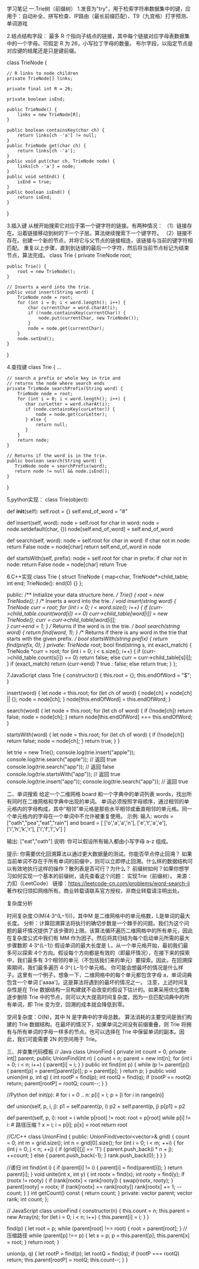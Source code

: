 学习笔记
一.Trie树（前缀树）
1.发音为"try"，用于检索字符串数据集中的键，应用于：自动补全、拼写检查、IP路由（最长前缀匹配）、T9（九宫格）打字预测、单词游戏

2.结点结构字段：
最多 R 个指向子结点的链接，其中每个链接对应字母表数据集中的一个字母。可假定 R 为 26，小写拉丁字母的数量。
布尔字段，以指定节点是对应键的结尾还是只是键前缀。

class TrieNode {

    // R links to node children
    private TrieNode[] links;

    private final int R = 26;

    private boolean isEnd;

    public TrieNode() {
        links = new TrieNode[R];
    }

    public boolean containsKey(char ch) {
        return links[ch -'a'] != null;
    }
    public TrieNode get(char ch) {
        return links[ch -'a'];
    }
    public void put(char ch, TrieNode node) {
        links[ch -'a'] = node;
    }
    public void setEnd() {
        isEnd = true;
    }
    public boolean isEnd() {
        return isEnd;
    }
}

3.插入键
从根开始搜索它对应于第一个键字符的链接。有两种情况：
（1）链接存在。沿着链接移动到树的下一个子层。算法继续搜索下一个键字符。
（2）链接不存在。创建一个新的节点，并将它与父节点的链接相连，该链接与当前的键字符相匹配。
重复以上步骤，直到到达键的最后一个字符，然后将当前节点标记为结束节点，算法完成。
class Trie {
    private TrieNode root;

    public Trie() {
        root = new TrieNode();
    }

    // Inserts a word into the trie.
    public void insert(String word) {
        TrieNode node = root;
        for (int i = 0; i < word.length(); i++) {
            char currentChar = word.charAt(i);
            if (!node.containsKey(currentChar)) {
                node.put(currentChar, new TrieNode());
            }
            node = node.get(currentChar);
        }
        node.setEnd();
    }
}

4.查找键
class Trie {
    ...

    // search a prefix or whole key in trie and
    // returns the node where search ends
    private TrieNode searchPrefix(String word) {
        TrieNode node = root;
        for (int i = 0; i < word.length(); i++) {
           char curLetter = word.charAt(i);
           if (node.containsKey(curLetter)) {
               node = node.get(curLetter);
           } else {
               return null;
           }
        }
        return node;
    }

    // Returns if the word is in the trie.
    public boolean search(String word) {
       TrieNode node = searchPrefix(word);
       return node != null && node.isEnd();
    }
}


5.python实现：
class Trie(object):
 
   def __init__(self): 
       self.root = {} 
       self.end_of_word = "#" 

   def insert(self, word): 
       node = self.root 
       for char in word: 
           node = node.setdefault(char, {}) 
       node[self.end_of_word] = self.end_of_word 

   def search(self, word): 
       node = self.root 
       for char in word: 
           if char not in node: 
               return False 
           node = node[char] 
       return self.end_of_word in node 

   def startsWith(self, prefix): 
       node = self.root 
       for char in prefix: 
           if char not in node: 
               return False 
           node = node[char] 
       return True


6.C++实现
class Trie {
    struct TrieNode {
        map<char, TrieNode*>child_table;
        int end;
        TrieNode(): end(0) {}
    };
        
public:
    /** Initialize your data structure here. */
    Trie() {
        root = new TrieNode();
    }
    /** Inserts a word into the trie. */
    void insert(string word) {
        TrieNode *curr = root;
        for (int i = 0; i < word.size(); i++) {
            if (curr->child_table.count(word[i]) == 0)
                curr->child_table[word[i]] = new TrieNode();
               curr = curr->child_table[word[i]];                
        }
        curr->end = 1;
    }
    /** Returns if the word is in the trie. */
    bool search(string word) {
        return find(word, 1);
    }
    /** Returns if there is any word in the trie that starts with the given prefix. */
    bool startsWith(string prefix) {
        return find(prefix, 0);
    }
private:
    TrieNode* root;
    bool find(string s, int exact_match) {
        TrieNode *curr = root;
        for (int i = 0; i < s.size(); i++) {
            if (curr->child_table.count(s[i]) == 0)
                return false;
            else
                curr = curr->child_table[s[i]];
        }
        if (exact_match)
            return (curr->end) ? true : false;
        else
            return true;
    }
};

7.JavaScript
class Trie {
  constructor() {
    this.root = {};
    this.endOfWord = "$";
  }

  insert(word) {
    let node = this.root;
    for (let ch of word) {
      node[ch] = node[ch] || {};
      node = node[ch];
    }
    node[this.endOfWord] = this.endOfWord;
  }

  search(word) {
    let node = this.root;
    for (let ch of word) {
      if (!node[ch]) return false;
      node = node[ch];
    }
    return node[this.endOfWord] === this.endOfWord;
  }

  startsWith(word) {
    let node = this.root;
    for (let ch of word) {
      if (!node[ch]) return false;
      node = node[ch];
    }
    return true;
  }
}


let trie = new Trie();
console.log(trie.insert("apple"));
console.log(trie.search("apple")); // 返回 true
console.log(trie.search("app")); // 返回 false
console.log(trie.startsWith("app")); // 返回 true
console.log(trie.insert("app"));
console.log(trie.search("app")); // 返回 true



二、单词搜索
给定一个二维网格 board 和一个字典中的单词列表 words，找出所有同时在二维网格和字典中出现的单词。
单词必须按照字母顺序，通过相邻的单元格内的字母构成，其中“相邻”单元格是那些水平相邻或垂直相邻的单元格。同一个单元格内的字母在一个单词中不允许被重复使用。
示例:
输入: 
words = ["oath","pea","eat","rain"] and board =
[
  ['o','a','a','n'],
  ['e','t','a','e'],
  ['i','h','k','r'],
  ['i','f','l','v']
]

输出: ["eat","oath"]
说明:
你可以假设所有输入都由小写字母 a-z 组成。

提示:
你需要优化回溯算法以通过更大数据量的测试。你能否早点停止回溯？
如果当前单词不存在于所有单词的前缀中，则可以立即停止回溯。什么样的数据结构可以有效地执行这样的操作？散列表是否可行？为什么？ 前缀树如何？如果你想学习如何实现一个基本的前缀树，请先查看这个问题： 实现Trie（前缀树）。
来源：力扣（LeetCode）
链接：https://leetcode-cn.com/problems/word-search-ii
著作权归领扣网络所有。商业转载请联系官方授权，非商业转载请注明出处。

复杂度分析

时间复杂度:O(M(4⋅3^(L−1)))，其中M 是二维网格中的单元格数，L是单词的最大长度。
分析：计算回溯算法将执行的确切步数是一个棘手的问题。我们为这个问题的最坏情况提供了该步骤的上限。该算法循环遍历二维网格中的所有单元，因此在复杂度公式中我们有 MM 作为因子。然后将其归结为每个启动单元所需的最大步骤数即 4⋅3^(L−1))
假设单词的最大长度是 L，从一个单元格开始，最初我们最多可以探索 4个方向。假设每个方向都是有效的（即最坏情况），在接下来的探索中，我们最多有 3个相邻的单元（不包括我们来的单元）要探索。因此，在回溯探索期间，我们最多遍历 4⋅3^(
L−1)个单元格。
你可能会想最坏的情况是什么样子。这里有一个例子。想象一下，二维网格中的每个单元都包含字母 a，单词词典包含一个单词 ['aaaa']。这是算法将遇到的最坏的情况之一。
注意，上述时间复杂性是在 Trie 数据结构一旦构建就不会改变的假设下估计的。如果采用优化策略逐步删除 Trie 中的节点，则可以大大提高时间复杂度，因为一旦匹配词典中的所有单词，即 Trie 变为空，回溯的成本就会降低到零。

空间复杂度：O(N)，其中 N 是字典中的字母总数。
算法消耗的主要空间是我们构建的 Trie 数据结构。在最坏的情况下，如果单词之间没有前缀重叠，则 Trie 将拥有与所有单词的字母一样多的节点。也可以选择在 Trie 中保留单词的副本。因此，我们可能需要 2N 的空间用于 Trie。


三、并查集代码模板
// Java
class UnionFind { 
    private int count = 0; 
    private int[] parent; 
    public UnionFind(int n) { 
        count = n; 
        parent = new int[n]; 
        for (int i = 0; i < n; i++) { 
            parent[i] = i;
        }
    } 
    public int find(int p) { 
        while (p != parent[p]) { 
            parent[p] = parent[parent[p]]; 
            p = parent[p]; 
        }
        return p; 
    }
    public void union(int p, int q) { 
        int rootP = find(p); 
        int rootQ = find(q); 
        if (rootP == rootQ) return; 
        parent[rootP] = rootQ; 
        count--;
    }
}

//Python 
def init(p): 
    # for i = 0 .. n: p[i] = i; 
    p = [i for i in range(n)] 
 
def union(self, p, i, j): 
    p1 = self.parent(p, i) 
    p2 = self.parent(p, j) 
    p[p1] = p2 
 
def parent(self, p, i): 
    root = i 
    while p[root] != root: 
        root = p[root] 
    while p[i] != i: # 路径压缩 ?
        x = i; i = p[i]; p[x] = root 
    return root


//C/C++
class UnionFind {
public:
    UnionFind(vector<vector<char>>& grid) {
        count = 0;
        int m = grid.size();
        int n = grid[0].size();
        for (int i = 0; i < m; ++i) {
            for (int j = 0; j < n; ++j) {
                if (grid[i][j] == '1') {
                    parent.push_back(i * n + j);
                    ++count;
                }
                else {
                    parent.push_back(-1);
                }
                rank.push_back(0);
            }
        }
    }

//递归
    int find(int i) {
        if (parent[i] != i) {
            parent[i] = find(parent[i]);
        }
        return parent[i];
    }
    void unite(int x, int y) {
        int rootx = find(x);
        int rooty = find(y);
        if (rootx != rooty) {
            if (rank[rootx] < rank[rooty]) {
                swap(rootx, rooty);
            }
            parent[rooty] = rootx;
            if (rank[rootx] == rank[rooty]) rank[rootx] += 1;
            --count;
        }
    }
    int getCount() const {
        return count;
    }
private:
    vector<int> parent;
    vector<int> rank;
    int count;
};



// JavaScript
class unionFind {
  constructor(n) {
    this.count = n;
    this.parent = new Array(n);
    for (let i = 0; i < n; i++) {
      this.parent[i] = i;
    }
  }

  find(p) {
    let root = p;
    while (parent[root] !== root) {
      root = parent[root];
    }
    // 压缩路径
    while (parent[p] !== p) {
      let x = p;
      p = this.parent[p];
      this.parent[x] = root;
    }
    return root;
  }

  union(p, q) {
    let rootP = find(p);
    let rootQ = find(q);
    if (rootP === rootQ) return;
    this.parent[rootP] = rootQ;
    this.count--;
  }
}

